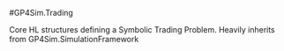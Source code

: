 #GP4Sim.Trading

Core HL structures defining a Symbolic Trading Problem.
Heavily inherits from GP4Sim.SimulationFramework